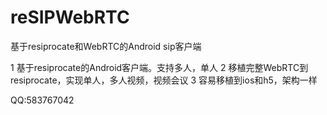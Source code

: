 # reSIPWebRTC
基于resiprocate和WebRTC的Android sip客户端

1 基于resiprocate的Android客户端。支持多人，单人
2 移植完整WebRTC到resiprocate，实现单人，多人视频，视频会议
3 容易移植到ios和h5，架构一样

QQ:583767042
